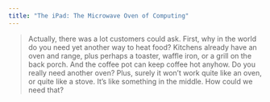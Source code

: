 ```yaml
---
title: "The iPad: The Microwave Oven of Computing"
---
```

<blockquote><p>Actually, there was a lot customers could ask. First, why in the world do you need yet another way to heat food? Kitchens already have an oven and range, plus perhaps a toaster, waffle iron, or a grill on the back porch. And the coffee pot can keep coffee hot anyhow. Do you really need another oven? Plus, surely it won’t work quite like an oven, or quite like a stove. It’s like something in the middle. How could we need that?</p></blockquote>

